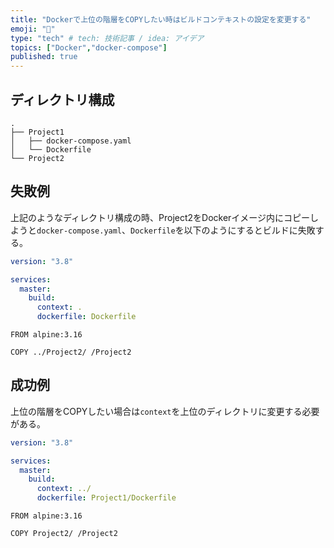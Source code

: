```yaml
---
title: "Dockerで上位の階層をCOPYしたい時はビルドコンテキストの設定を変更する"
emoji: "🐥"
type: "tech" # tech: 技術記事 / idea: アイデア
topics: ["Docker","docker-compose"]
published: true
---
```


## ディレクトリ構成

```tree
.
├── Project1
│   ├── docker-compose.yaml
│   └── Dockerfile
└── Project2
```

## 失敗例

上記のようなディレクトリ構成の時、Project2をDockerイメージ内にコピーしようと`docker-compose.yaml`、`Dockerfile`を以下のようにするとビルドに失敗する。

```yaml:docker-compose.yaml
version: "3.8"

services:
  master:
    build:
      context: .
      dockerfile: Dockerfile
```

```dockerfile:Dockerfile
FROM alpine:3.16

COPY ../Project2/ /Project2
```

## 成功例

上位の階層をCOPYしたい場合は`context`を上位のディレクトリに変更する必要がある。

```yaml:docker-compose.yaml
version: "3.8"

services:
  master:
    build:
      context: ../
      dockerfile: Project1/Dockerfile
```

```dockerfile:Dockerfile
FROM alpine:3.16

COPY Project2/ /Project2
```
